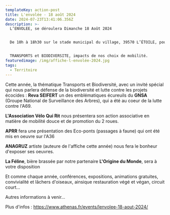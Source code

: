 ```yaml
---
templateKey: action-post
title: L'envolée - 18 août 2024
date: 2024-07-23T13:41:06.356Z
description: >-
  L’ENVOLEE, se déroulera Dimanche 18 Août 2024


  De 10h à 18h30 sur le stade municipal du village, 39570 L’ÉTOILE, pour une journée festive sur le thème : 


  TRANSPORTS et BIODIVERSITE, impacts de nos choix de mobilité.
featuredimage: /img/affiche-l-envolée-2024.jpg
tags:
  - Territoire
---
```

Cette année, la thématique Transports et Biodiversité, avec un invité spécial qui nous parlera défense de la biodiversité et lutte contre les projets écocides : **Reva SEIFERT** un des emblématiques écureuils du **GNSA** (Groupe National de Surveillance des Arbres), qui a été au coeur de la lutte contre l'A69.

**L'Association Vélo Qui Rit** nous présentera son action associative en matière de mobilité douce et de promotion du 2 roues.

**APRR** fera une présentation des Eco-ponts (passages à faune) qui ont été mis en oeuvre sur l'A36

**ANAGRUZ** artiste (auteure de l'affiche cette année) nous fera le bonheur d'exposer ses oeuvres.

**La Féline**, bière brassée par notre partenaire **L'Origine du Monde**, sera à votre disposition

Et comme chaque année, conférences, [](<>)expositions, animations gratuites, convivialité et lâchers d'oiseaux, ainsique restauration végé et végan, circuit court...

Autres informations à venir...

P﻿lus d'infos : <https://www.athenas.fr/events/lenvolee-18-aout-2024/>